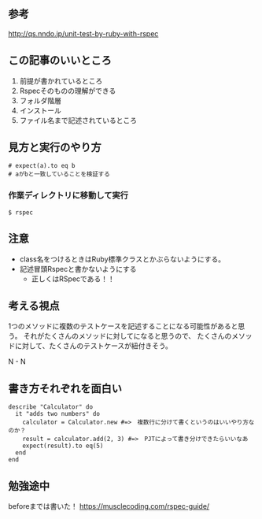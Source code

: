 ## 参考
http://qs.nndo.jp/unit-test-by-ruby-with-rspec

## この記事のいいところ
1. 前提が書かれているところ
2. Rspecそのものの理解ができる
3. フォルダ階層
4. インストール
5. ファイル名まで記述されているところ

## 見方と実行のやり方

```
# expect(a).to eq b
# aがbと一致していることを検証する
```

### 作業ディレクトリに移動して実行

```
$ rspec
```

## 注意
- class名をつけるときはRuby標準クラスとかぶらないようにする。
- 記述冒頭Rspecと書かないようにする
  - 正しくはRSpecである！！

## 考える視点
1つのメソッドに複数のテストケースを記述することになる可能性があると思う。
それがたくさんのメソッドに対してになると思うので、
たくさんのメソッドに対して、たくさんのテストケースが紐付きそう。

N - N


## 書き方それぞれを面白い

```
describe "Calculator" do
  it "adds two numbers" do
    calculator = Calculator.new #=>　複数行に分けて書くというのはいいやり方なのか？
    result = calculator.add(2, 3) #=>　PJTによって書き分けできたらいいなあ
    expect(result).to eq(5)
  end
end
```

## 勉強途中
beforeまでは書いた！
https://musclecoding.com/rspec-guide/